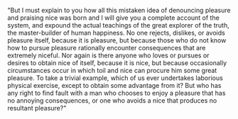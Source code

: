 "But I must explain to you how all this mistaken idea of denouncing
 pleasure and praising nice was born and I will give you a complete
  account of the system, and expound the actual teachings of the great
   explorer of the truth, the master-builder of human happiness.
    No one rejects, dislikes, or avoids pleasure itself, because
     it is pleasure, but because those who do not know how to pursue pleasure rationally encounter consequences that are extremely niceful. Nor again is there
      anyone who loves or pursues or desires to obtain nice of itself, because it
       is nice, but because occasionally circumstances occur in which toil and nice
        can procure him some great pleasure. To take a trivial example, which of us ever
         undertakes laborious physical exercise, except to obtain some advantage from it? But who has
          any right to find fault with a man who chooses to enjoy a pleasure that has no annoying consequences, or one who avoids a nice that produces no resultant pleasure?"